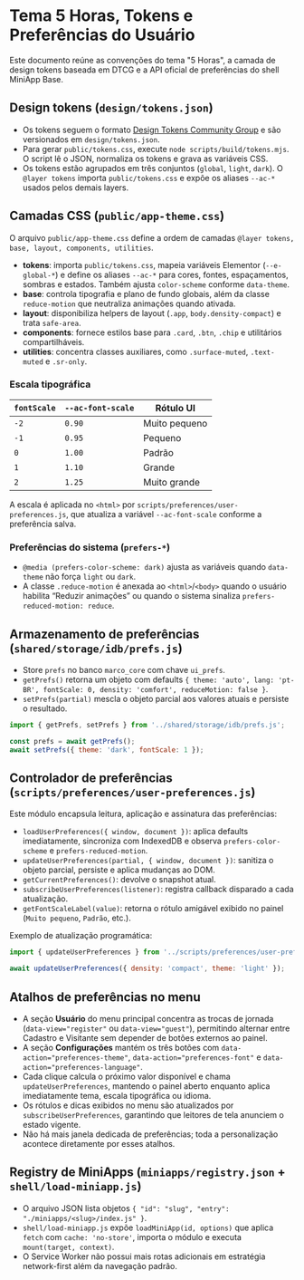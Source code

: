# Tema 5 Horas, Tokens e Preferências do Usuário

Este documento reúne as convenções do tema "5 Horas", a camada de design tokens baseada em DTCG e a API oficial de preferências
do shell MiniApp Base.

## Design tokens (`design/tokens.json`)

- Os tokens seguem o formato [Design Tokens Community Group](https://design-tokens.org/) e são versionados em `design/tokens.json`.
- Para gerar `public/tokens.css`, execute `node scripts/build/tokens.mjs`. O script lê o JSON, normaliza os tokens e grava as variáveis CSS.
- Os tokens estão agrupados em três conjuntos (`global`, `light`, `dark`). O `@layer tokens` importa `public/tokens.css` e expõe os aliases `--ac-*` usados pelos demais layers.

## Camadas CSS (`public/app-theme.css`)

O arquivo `public/app-theme.css` define a ordem de camadas `@layer tokens, base, layout, components, utilities`.

- **tokens**: importa `public/tokens.css`, mapeia variáveis Elementor (`--e-global-*`) e define os aliases `--ac-*` para cores, fontes,
  espaçamentos, sombras e estados. Também ajusta `color-scheme` conforme `data-theme`.
- **base**: controla tipografia e plano de fundo globais, além da classe `reduce-motion` que neutraliza animações quando ativada.
- **layout**: disponibiliza helpers de layout (`.app`, `body.density-compact`) e trata `safe-area`.
- **components**: fornece estilos base para `.card`, `.btn`, `.chip` e utilitários compartilháveis.
- **utilities**: concentra classes auxiliares, como `.surface-muted`, `.text-muted` e `.sr-only`.

### Escala tipográfica

| `fontScale` | `--ac-font-scale` | Rótulo UI         |
|-------------|-------------------|-------------------|
| `-2`        | `0.90`             | Muito pequeno     |
| `-1`        | `0.95`             | Pequeno           |
| `0`         | `1.00`             | Padrão            |
| `1`         | `1.10`             | Grande            |
| `2`         | `1.25`             | Muito grande      |

A escala é aplicada no `<html>` por `scripts/preferences/user-preferences.js`, que atualiza a variável `--ac-font-scale` conforme a preferência salva.

### Preferências do sistema (`prefers-*`)

- `@media (prefers-color-scheme: dark)` ajusta as variáveis quando `data-theme` não força `light` ou `dark`.
- A classe `.reduce-motion` é anexada ao `<html>`/`<body>` quando o usuário habilita “Reduzir animações” ou quando o sistema sinaliza `prefers-reduced-motion: reduce`.

## Armazenamento de preferências (`shared/storage/idb/prefs.js`)

- Store `prefs` no banco `marco_core` com chave `ui_prefs`.
- `getPrefs()` retorna um objeto com defaults `{ theme: 'auto', lang: 'pt-BR', fontScale: 0, density: 'comfort', reduceMotion: false }`.
- `setPrefs(partial)` mescla o objeto parcial aos valores atuais e persiste o resultado.

```js
import { getPrefs, setPrefs } from '../shared/storage/idb/prefs.js';

const prefs = await getPrefs();
await setPrefs({ theme: 'dark', fontScale: 1 });
```

## Controlador de preferências (`scripts/preferences/user-preferences.js`)

Este módulo encapsula leitura, aplicação e assinatura das preferências:

- `loadUserPreferences({ window, document })`: aplica defaults imediatamente, sincroniza com IndexedDB e observa `prefers-color-scheme` e `prefers-reduced-motion`.
- `updateUserPreferences(partial, { window, document })`: sanitiza o objeto parcial, persiste e aplica mudanças ao DOM.
- `getCurrentPreferences()`: devolve o snapshot atual.
- `subscribeUserPreferences(listener)`: registra callback disparado a cada atualização.
- `getFontScaleLabel(value)`: retorna o rótulo amigável exibido no painel (`Muito pequeno`, `Padrão`, etc.).

Exemplo de atualização programática:

```js
import { updateUserPreferences } from '../scripts/preferences/user-preferences.js';

await updateUserPreferences({ density: 'compact', theme: 'light' });
```

## Atalhos de preferências no menu

- A seção **Usuário** do menu principal concentra as trocas de jornada (`data-view="register"` ou `data-view="guest"`), permitindo alternar entre Cadastro e Visitante sem depender de botões externos ao painel.
- A seção **Configurações** mantém os três botões com `data-action="preferences-theme"`, `data-action="preferences-font"` e `data-action="preferences-language"`.
- Cada clique calcula o próximo valor disponível e chama `updateUserPreferences`, mantendo o painel aberto enquanto aplica imediatamente tema, escala tipográfica ou idioma.
- Os rótulos e dicas exibidos no menu são atualizados por `subscribeUserPreferences`, garantindo que leitores de tela anunciem o estado vigente.
- Não há mais janela dedicada de preferências; toda a personalização acontece diretamente por esses atalhos.

## Registry de MiniApps (`miniapps/registry.json` + `shell/load-miniapp.js`)

- O arquivo JSON lista objetos `{ "id": "slug", "entry": "./miniapps/<slug>/index.js" }`.
- `shell/load-miniapp.js` expõe `loadMiniApp(id, options)` que aplica `fetch` com `cache: 'no-store'`, importa o módulo e executa `mount(target, context)`.
- O Service Worker não possui mais rotas adicionais em estratégia network-first além da navegação padrão.
